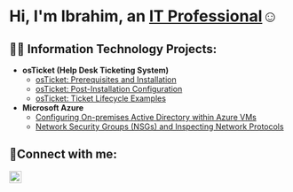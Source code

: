 <h1>Hi, I'm Ibrahim, an <a href="https://linkedin.com/in/nick-bannenberg-526896278/">IT Professional</a>☺</h1>

<h2>👨‍💻 Information Technology Projects:</h2>

- <b>osTicket (Help Desk Ticketing System)</b>
  - [osTicket: Prerequisites and Installation](https://github.com/ikcromer30/OSTICKET-PREREQS-INSTALL)
  - [osTicket: Post-Installation Configuration](https://github.com/ikcromer30/postinstall-config)
  - [osTicket: Ticket Lifecycle Examples](https://github.com/ikcromer30/Ticking-Lifecycle---Intake-Through-Resolution)
- <b>Microsoft Azure</b>
  - [Configuring On-premises Active Directory within Azure VMs](https://github.com/nickbannenberg/configure-ad)
  - [Network Security Groups (NSGs) and Inspecting Network Protocols](https://github.com/nickbannenberg/azure-network-protocols)

<h2>🤳Connect with me:</h2>

[<img align="left" alt="Josh | LinkedIn" width="22px" src="https://cdn.jsdelivr.net/npm/simple-icons@v3/icons/linkedin.svg" />][linkedin]

[linkedin]: https://linkedin.com/in/nick-bannenberg-526896278
